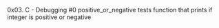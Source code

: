0x03. C - Debugging
#0 positive_or_negative tests function that prints if integer is positive or negative
